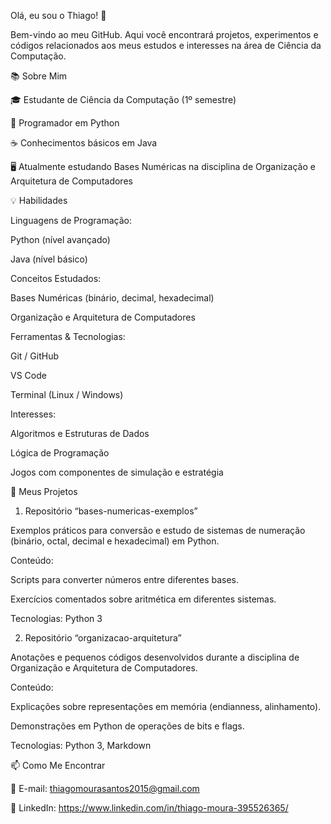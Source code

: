 Olá, eu sou o Thiago! 👋

Bem-vindo ao meu GitHub. Aqui você encontrará projetos, experimentos e códigos relacionados aos meus estudos e interesses na área de Ciência da Computação.

📚 Sobre Mim

🎓 Estudante de Ciência da Computação (1º semestre)

🐍 Programador em Python

☕ Conhecimentos básicos em Java

🖥️ Atualmente estudando Bases Numéricas na disciplina de Organização e Arquitetura de Computadores



💡 Habilidades

Linguagens de Programação:

Python (nível avançado)

Java (nível básico)

Conceitos Estudados:

Bases Numéricas (binário, decimal, hexadecimal)

Organização e Arquitetura de Computadores

Ferramentas & Tecnologias:

Git / GitHub

VS Code

Terminal (Linux / Windows)

Interesses:

Algoritmos e Estruturas de Dados

Lógica de Programação

Jogos com componentes de simulação e estratégia

🚀 Meus Projetos

1. Repositório “bases-numericas-exemplos”

Exemplos práticos para conversão e estudo de sistemas de numeração (binário, octal, decimal e hexadecimal) em Python.

Conteúdo:

Scripts para converter números entre diferentes bases.

Exercícios comentados sobre aritmética em diferentes sistemas.

Tecnologias: Python 3

2. Repositório “organizacao-arquitetura”

Anotações e pequenos códigos desenvolvidos durante a disciplina de Organização e Arquitetura de Computadores.

Conteúdo:

Explicações sobre representações em memória (endianness, alinhamento).

Demonstrações em Python de operações de bits e flags.

Tecnologias: Python 3, Markdown



📫 Como Me Encontrar

📧 E-mail: thiagomourasantos2015@gmail.com

💼 LinkedIn: https://www.linkedin.com/in/thiago-moura-395526365/

